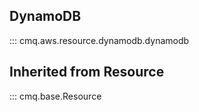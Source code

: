 ## DynamoDB
::: cmq.aws.resource.dynamodb.dynamodb

## Inherited from Resource
::: cmq.base.Resource

